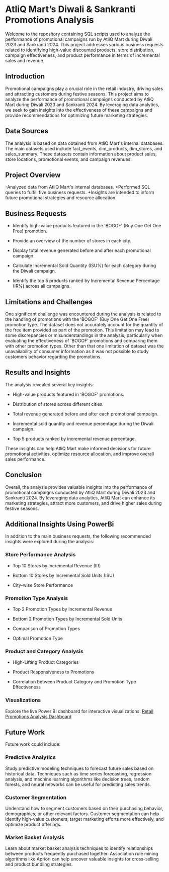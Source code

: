 # AtliQ Mart’s Diwali & Sankranti Promotions Analysis

Welcome to the repository containing SQL scripts used to analyze the performance of promotional campaigns run by AtliQ Mart during Diwali 2023 and Sankranti 2024. This project addresses various business requests related to identifying high-value discounted products, store distribution, campaign effectiveness, and product performance in terms of incremental sales and revenue.

## Introduction

Promotional campaigns play a crucial role in the retail industry, driving sales and attracting customers during festive seasons. This project aims to analyze the performance of promotional campaigns conducted by AtliQ Mart during Diwali 2023 and Sankranti 2024. By leveraging data analytics, we seek to gain insights into the effectiveness of these campaigns and provide recommendations for optimizing future marketing strategies.

## Data Sources

The analysis is based on data obtained from AtliQ Mart's internal databases. The main datasets used include fact_events, dim_products, dim_stores, and sales_summary. These datasets contain information about product sales, store locations, promotional events, and campaign revenues.

## Project Overview

-Analyzed data from AtliQ Mart's internal databases.
*Performed SQL queries to fulfill five business requests.
+Insights are intended to inform future promotional strategies and resource allocation.

## Business Requests

- Identify high-value products featured in the 'BOGOF' (Buy One Get One Free) promotion.
* Provide an overview of the number of stores in each city.
+ Display total revenue generated before and after each promotional campaign.
- Calculate Incremental Sold Quantity (ISU%) for each category during the Diwali campaign.
* Identify the top 5 products ranked by Incremental Revenue Percentage (IR%) across all campaigns.

## Limitations and Challenges

One significant challenge was encountered during the analysis is related to the handling of promotions with the 'BOGOF' (Buy One Get One Free) promotion type. The dataset does not accurately account for the quantity of the free item provided as part of the promotion. This limitation may lead to some discrepancies or misunderstandings in the analysis, particularly when evaluating the effectiveness of 'BOGOF' promotions and comparing them with other promotion types.
Other than that one limitation of dataset was the unavailability of consumer information as it was not possible to study customers behavior regarding the promotions.

## Results and Insights

The analysis revealed several key insights:

- High-value products featured in 'BOGOF' promotions.
* Distribution of stores across different cities.
+ Total revenue generated before and after each promotional campaign.
- Incremental sold quantity and revenue percentage during the Diwali campaign.
* Top 5 products ranked by incremental revenue percentage.

These insights can help AtliQ Mart make informed decisions for future promotional activities, optimize resource allocation, and improve overall sales performance.

## Conclusion

Overall, the analysis provides valuable insights into the performance of promotional campaigns conducted by AtliQ Mart during Diwali 2023 and Sankranti 2024. By leveraging data analytics, AtliQ Mart can enhance its marketing strategies, attract more customers, and drive higher sales during festive seasons.

## Additional Insights Using PowerBi

In addition to the main business requests, the following recommended insights were explored during the analysis:

### Store Performance Analysis

- Top 10 Stores by Incremental Revenue (IR)
* Bottom 10 Stores by Incremental Sold Units (ISU)
+ City-wise Store Performance

### Promotion Type Analysis

- Top 2 Promotion Types by Incremental Revenue
* Bottom 2 Promotion Types by Incremental Sold Units
+ Comparison of Promotion Types
- Optimal Promotion Type

### Product and Category Analysis

- High-Lifting Product Categories
* Product Responsiveness to Promotions
+ Correlation between Product Category and Promotion Type Effectiveness

### Visualizations

Explore the live Power BI dashboard for interactive visualizations: [Retail Promotions Analysis Dashboard](https://www.novypro.com/project/retail-promotions-analysis)

## Future Work

Future work could include:

### Predictive Analytics 
Study predictive modeling techniques to forecast future sales based on historical data. Techniques such as time series forecasting, regression analysis, and machine learning algorithms like decision trees, random forests, and neural networks can be useful for predicting sales trends.
### Customer Segmentation
Understand how to segment customers based on their purchasing behavior, demographics, or other relevant factors. Customer segmentation can help identify high-value customers, target marketing efforts more effectively, and optimize product offerings.
### Market Basket Analysis
Learn about market basket analysis techniques to identify relationships between products frequently purchased together. Association rule mining algorithms like Apriori can help uncover valuable insights for cross-selling and product bundling strategies.
